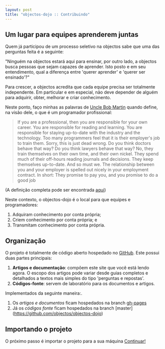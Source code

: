 ```yaml
---
layout: post
title: "objectos-dojo :: Contribuindo"
---
```


## Um lugar para equipes aprenderem juntas

Quem já participou de um processo seletivo na objectos sabe que uma das perguntas feita é
a seguinte:

"Ninguém na objectos estará aqui para ensinar, por outro lado, a objectos busca pessoas 
que sejam capazes de aprender. Isto posto e em seu entendimento, qual a diferença 
entre 'querer aprender' e 'querer ser ensinado'?"

Para crescer, a objectos acredita que cada equipe precisa ser totalmente independente.
Em particular e em especial, não deve depender de alguém para adquirir, 
obter, melhorar e criar conhecimento.

Neste ponto, faço minhas as palavras de [Uncle Bob Martin](https://twitter.com/#!/unclebobmartin) 
quando define, na visão dele, o que é um programador profissional:

> If you are a professional, then you are responsible for your own career. 
> You are responsible for reading and learning. 
> You are responsible for staying up-to-date with the industry and the technology. 
> Too many programmers feel that it is their employer's job to train them. 
> Sorry, this is just dead wrong. Do you think doctors behave that way? 
> Do you think lawyers behave that way? No, they train themselves on their own time, and their own nickel. 
> They spend much of their off-hours reading journals and decisions. 
> They keep themselves up-to-date. And so must we. 
> The relationship between you and your employer is spelled out nicely in your employment contract. 
> In short: They promise to pay you, and you promise to do a good job 

(A definição completa pode ser encontrada [aqui](http://programmer.97things.oreilly.com/wiki/index.php/The_Professional_Programmer))

Neste contexto, o objectos-dojo é o local para que equipes e programadores:

1. Adquiram conhecimento por conta própria;
1. Criem conhecimento por conta própria; e
1. Transmitam conhecimento por conta própria.

## Organização

O projeto é totalmente de código aberto hospedado no [GitHub](https://github.com/objectos/objectos-dojo). 
Este possui duas partes principais:

1. __Artigos e documentação__: compõem este site que você está lendo agora. O escopo dos artigos pode variar 
desde guias completos e detalhados a textos mais simples do tipo 'perguntas e repostas'.
1. __Códigos-fonte__: servem de laboratório para os documentos e artigos.

Implementados da seguinte maneira:.

1. Os _artigos e documentos_ ficam hospedados na branch [gh-pages](https://github.com/objectos/objectos-dojo/tree/gh-pages)
1. Já os _códigos fonte_ ficam hospedados na branch [master] (https://github.com/objectos/objectos-dojo)

## Importando o projeto 

O próximo passo é importar o projeto para a sua máquina <a href="{{ site.baseurl }}/contribua/00-importar.html" class="btn btn-success">Continuar!</a>
